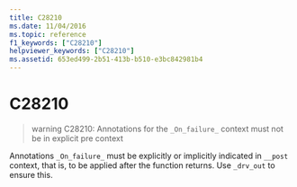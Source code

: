 ```yaml
---
title: C28210
ms.date: 11/04/2016
ms.topic: reference
f1_keywords: ["C28210"]
helpviewer_keywords: ["C28210"]
ms.assetid: 653ed499-2b51-413b-b510-e3bc842981b4
---
```

# C28210

> warning C28210: Annotations for the `_On_failure_` context must not be in explicit pre context

Annotations `_On_failure_` must be explicitly or implicitly indicated in `__post` context, that is, to be applied after the function returns.  Use `_drv_out` to ensure this.
